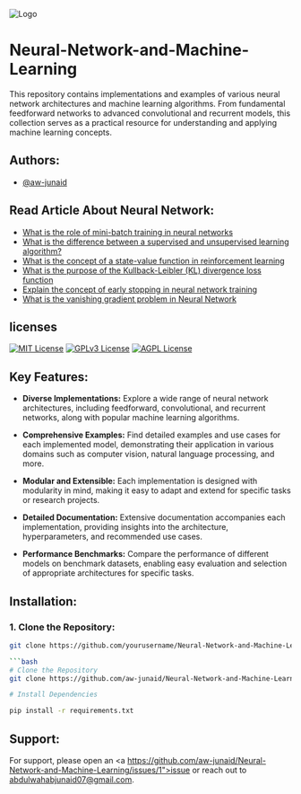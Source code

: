 
![Logo](https://www.ibm.com/content/dam/connectedassets-adobe-cms/worldwide-content/cdp/cf/ul/g/3a/b8/ICLH_Diagram_Batch_01_03-DeepNeuralNetwork.png)


# Neural-Network-and-Machine-Learning


This repository contains implementations and examples of various neural network architectures and machine learning algorithms. From fundamental feedforward networks to advanced convolutional and recurrent models, this collection serves as a practical resource for understanding and applying machine learning concepts.

## Authors:

- [@aw-junaid](https://github.com/aw-junaid/)


## Read Article About Neural Network:

 - [What is the role of mini-batch training in neural networks](https://awjunaid.com/artificial-intelligence/what-is-the-role-of-mini-batch-training-in-neural-networks)
 - [What is the difference between a supervised and unsupervised learning algorithm?](https://awjunaid.com/artificial-intelligence/what-is-the-difference-between-a-supervised-and-unsupervised-learning-algorithm/)
 - [What is the concept of a state-value function in reinforcement learning](https://awjunaid.com/artificial-intelligence/what-is-the-concept-of-a-state-value-function-in-reinforcement-learning/)
  - [What is the purpose of the Kullback-Leibler (KL) divergence loss function](https://awjunaid.com/artificial-intelligence/what-is-the-purpose-of-the-kullback-leibler-kl-divergence-loss-function/)
   - [Explain the concept of early stopping in neural network training](https://awjunaid.com/artificial-intelligence/explain-the-concept-of-early-stopping-in-neural-network-training/)
- [What is the vanishing gradient problem in Neural Network](https://awjunaid.com/artificial-intelligence/what-is-the-vanishing-gradient-problem-in-neural-network/)



## licenses


[![MIT License](https://img.shields.io/badge/License-MIT-green.svg)](https://choosealicense.com/licenses/mit/)
[![GPLv3 License](https://img.shields.io/badge/License-GPL%20v3-yellow.svg)](https://opensource.org/licenses/)
[![AGPL License](https://img.shields.io/badge/license-AGPL-blue.svg)](http://www.gnu.org/licenses/agpl-3.0)



## Key Features:

- <b>Diverse Implementations:</b> Explore a wide range of neural network architectures, including feedforward, convolutional, and recurrent networks, along with popular machine learning algorithms.

- <b>Comprehensive Examples:</b> Find detailed examples and use cases for each implemented model, demonstrating their application in various domains such as computer vision, natural language processing, and more.

- <b>Modular and Extensible:</b> Each implementation is designed with modularity in mind, making it easy to adapt and extend for specific tasks or research projects.

- <b>Detailed Documentation:</b> Extensive documentation accompanies each implementation, providing insights into the architecture, hyperparameters, and recommended use cases.

- <b>Performance Benchmarks:</b> Compare the performance of different models on benchmark datasets, enabling easy evaluation and selection of appropriate architectures for specific tasks.

## Installation:

### 1. Clone the Repository:

```bash
git clone https://github.com/yourusername/Neural-Network-and-Machine-Learning.git

```bash
# Clone the Repository
git clone https://github.com/aw-junaid/Neural-Network-and-Machine-Learning.git

# Install Dependencies

pip install -r requirements.txt
```

## Support:

For support, please open an <a https://github.com/aw-junaid/Neural-Network-and-Machine-Learning/issues/1">issue</a> or reach out to <a href="mailto:abdulwahabjunaid07@gmail.com">abdulwahabjunaid07@gmail.com</a>.

